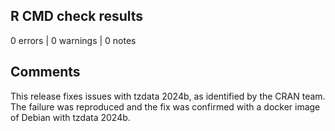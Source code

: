 ## R CMD check results

0 errors | 0 warnings | 0 notes

## Comments

This release fixes issues with tzdata 2024b, as identified by the CRAN team.
The failure was reproduced and the fix was confirmed with a docker image of 
Debian with tzdata 2024b.
